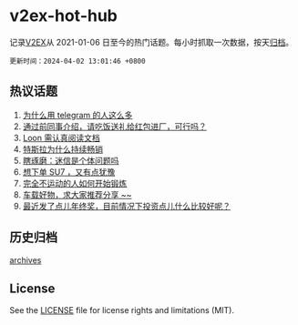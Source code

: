 # v2ex-hot-hub

 记录[V2EX](https://www.v2ex.com/)从 2021-01-06 日至今的热门话题。每小时抓取一次数据，按天[归档](archives)。

`更新时间：2024-04-02 13:01:46 +0800`

## 热议话题

1. [为什么用 telegram 的人这么多](https://www.v2ex.com/t/1028778)
1. [通过前同事介绍，请吃饭送礼给红包进厂，可行吗？](https://www.v2ex.com/t/1028851)
1. [Loon 需认真阅读文档](https://www.v2ex.com/t/1028871)
1. [特斯拉为什么持续畅销](https://www.v2ex.com/t/1028852)
1. [瞎琢磨：迷信是个体问题吗](https://www.v2ex.com/t/1028774)
1. [想下单 SU7 ，又有点犹豫](https://www.v2ex.com/t/1028793)
1. [完全不运动的人如何开始锻炼](https://www.v2ex.com/t/1028945)
1. [车载好物，求大家推荐分享 ~~](https://www.v2ex.com/t/1028818)
1. [最近发了点儿年终奖，目前情况下投资点儿什么比较好呢？](https://www.v2ex.com/t/1029007)

## 历史归档

[archives](archives)

## License

See the [LICENSE](LICENSE) file for license rights and limitations (MIT).
